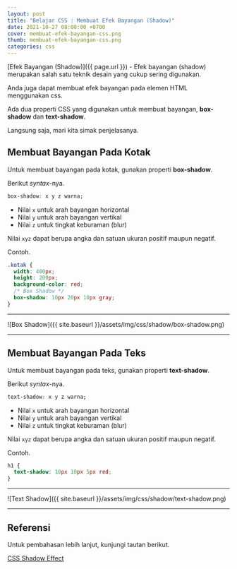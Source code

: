 ```yaml
---
layout: post
title: "Belajar CSS : Membuat Efek Bayangan (Shadow)"
date: 2021-10-27 08:00:00 +0700
cover: membuat-efek-bayangan-css.png
thumb: membuat-efek-bayangan-css.png
categories: css
---
```


[Efek Bayangan (Shadow)]({{ page.url }}) - Efek bayangan (shadow) merupakan salah satu teknik desain yang cukup sering digunakan.

Anda juga dapat membuat efek bayangan pada elemen HTML menggunakan css.

Ada dua properti CSS yang digunakan untuk membuat bayangan, __box-shadow__ dan __text-shadow__.

Langsung saja, mari kita simak penjelasanya.

## Membuat Bayangan Pada Kotak

Untuk membuat bayangan pada kotak, gunakan properti __box-shadow__.

Berikut _syntax_-nya.

```css
box-shadow: x y z warna;
```

* Nilai `x` untuk arah bayangan horizontal
* Nilai `y` untuk arah bayangan vertikal
* Nilai `z` untuk tingkat keburaman (blur)

Nilai `xyz` dapat berupa angka dan satuan ukuran positif maupun negatif.

Contoh.

```css
.kotak {
  width: 400px;
  height: 200px;
  background-color: red;
  /* Box Shadow */
  box-shadow: 10px 20px 10px gray;
}
```

***

![Box Shadow]({{ site.baseurl }}/assets/img/css/shadow/box-shadow.png)

***

## Membuat Bayangan Pada Teks

Untuk membuat bayangan pada teks, gunakan properti __text-shadow__.

Berikut _syntax_-nya.

```css
text-shadow: x y z warna;
```

* Nilai `x` untuk arah bayangan horizontal
* Nilai `y` untuk arah bayangan vertikal
* Nilai `z` untuk tingkat keburaman (blur)

Nilai `xyz` dapat berupa angka dan satuan ukuran positif maupun negatif.

Contoh.

```css
h1 {
  text-shadow: 10px 10px 5px red;
}
```

***

![Text Shadow]({{ site.baseurl }}/assets/img/css/shadow/text-shadow.png)

***

## Referensi

Untuk pembahasan lebih lanjut, kunjungi tautan berikut.

<a href="https://www.w3schools.com/css/css3_shadows.asp" target="_blank">CSS Shadow Effect</a>